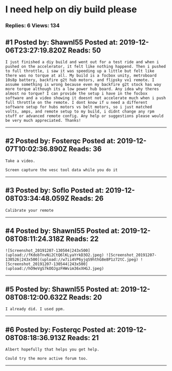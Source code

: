 # I need help on diy build please

### Replies: 6 Views: 134

## \#1 Posted by: Shawnl55 Posted at: 2019-12-06T23:27:19.820Z Reads: 50

```
I just finished a diy build and went out for a test ride and when i pushed on the accelerator, it felt like nothing happend. Then i pushed to full throttle, i saw it was speeding up a little but felt like there was no torque at all. My build is a focbox unity, metroboard 10s8p battery, backfire g2t hub motors, and flipsky vx1 remote. I assume something is wrong because even my backfire g2t stock has way more torque although its a low power hub board. Any idea why theres almost no torque? I can provide the setup i have in the focbox software and a video showing it doesnt not accelerate much when i push full throttle on the remote. I dont know if u need a different software setup for hubs motors vs belt motors, so i just matched volts, amps, and remote setup to my build, i didnt change any rpm stuff or advanced remote config. Any help or suggestions please would be very much appreciated. Thanks!
```

---
## \#2 Posted by: Fosterqc Posted at: 2019-12-07T10:02:36.890Z Reads: 36

```
Take a video. 

Screen capture the vesc tool data while you do it
```

---
## \#3 Posted by: Soflo Posted at: 2019-12-08T03:34:48.059Z Reads: 26

```
Calibrate your remote
```

---
## \#4 Posted by: Shawnl55 Posted at: 2019-12-08T08:11:24.318Z Reads: 22

```
![Screenshot_20191207-130504|243x500](upload://fKdobTnvNi2CtQ6lKLyaYrkD3O2.jpeg) ![Screenshot_20191207-130526|243x500](upload://w7ii4VP6yjqS9hthG8e8P1z72tC.jpeg) ![Screenshot_20191207-130544|243x500](upload://hO9eVgS7kOOJgzFHWvim36xXHGJ.jpeg)
```

---
## \#5 Posted by: Shawnl55 Posted at: 2019-12-08T08:12:00.632Z Reads: 20

```
I already did. I used ppm.
```

---
## \#6 Posted by: Fosterqc Posted at: 2019-12-08T08:18:36.913Z Reads: 21

```
Albert hopefully that helps you get help.

Could try the more active forum too.
```

---
